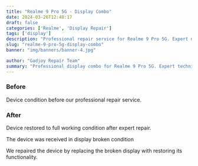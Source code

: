 ```yaml
---
title: "Realme 9 Pro 5G - Display Combo"
date: 2024-03-26T12:48:17
draft: false
categories: ['Realme', 'Display Repair']
tags: ['display']
description: "Professional repair service for Realme 9 Pro 5G. Expert diagnosis and quality repairs in Bangalore."
slug: "realme-9-pro-5g-display-combo"
banner: "img/banners/banner-4.jpg"

author: "Gadjoy Repair Team"
summary: "Professional display combo for Realme 9 Pro 5G. Expert technicians, quality parts, warranty included."
---
```


### Before

Device condition before our professional repair service.

### After

Device restored to full working condition after expert repair.

The device was received in display broken condition

We repaired the device by replacing the broken display with restoring its functionality.